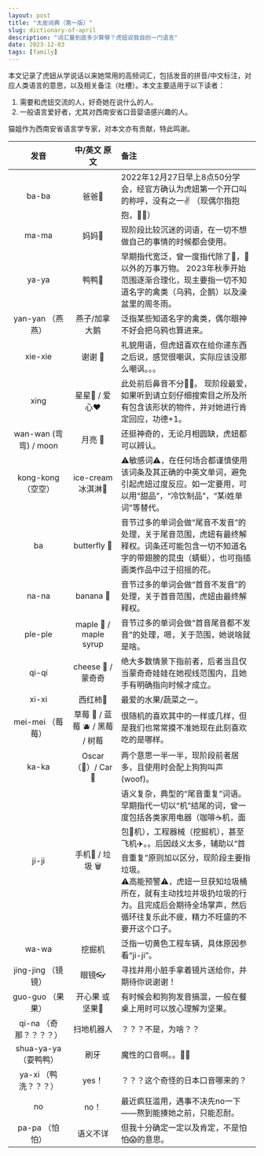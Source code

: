 ```yaml
---
layout: post
title: "太皮词典（第一版）"
slug: dictionary-of-april
description: "词汇量到底多少算够？虎妞说我自创一门语言"
date: 2023-12-03
tags: [family]
---
```


本文记录了虎妞从学说话以来她常用的高频词汇，包括发音的拼音/中文标注，对应人类语言的意思，以及相关备注（吐槽）。本文主要适用于以下读者：

1. 需要和虎妞交流的人，好奇她在说什么的人。
2. 一般语言爱好者，尤其对西南安省口音婴语感兴趣的人。

猫姐作为西南安省语言学专家，对本文亦有贡献，特此鸣谢。

| 发音 | 中/英文 原文 | 备注 |
|:-:|:-:|:-|
| ba-ba | 爸爸👨 | 2022年12月27日早上8点50分学会，经官方确认为虎妞第一个开口叫的称呼，没有之一✌️  （现偶尔指抱抱，😮‍💨） |
| ma-ma | 妈妈👩 | 现阶段比较沉迷的词语，在一切不想做自己的事情的时候都会使用。 |
| ya-ya | 鸭鸭🦆 | 早期指代宽泛，曾一度指代除了👨，👩以外的万事万物。  2023年秋季开始范围逐渐合理化，现主要指一切不知道名字的禽类（乌鸦，企鹅）以及澡盆里的周冬雨。 |
| yan-yan （燕燕） | 燕子/加拿大鹅 | 泛指某些知道名字的禽类，偶尔眼神不好会把乌鸦也算进来。 |
| xie-xie | 谢谢 🙏 | 礼貌用语，但虎妞喜欢在给你递东西之后说，感觉很嘲讽，实际应该没那么嘲讽。。。 |
| xing | 星星🌟 / 爱心❤️ | 此处前后鼻音不分😮‍💨。 现阶段最爱，如果听到请立刻仔细搜索目之所及所有包含该形状的物件，并对她进行肯定回应，功德+1。 |
| wan-wan (弯弯) / moon | 月亮 🌛 | 还挺神奇的，无论月相圆缺，虎妞都可以辨认。 |
| kong-kong （空空） | ice-cream 冰淇淋🍦 | ⚠️敏感词⚠️，在任何场合都谨慎使用该词条及其正确的中英文单词，避免引起虎妞过度反应。如一定要用，可以用“甜品”，“冷饮制品”，“某i姓单词”等替代。 |
| ba | butterfly 🦋 | 音节过多的单词会做“尾音不发音”的处理，关于尾音范围，虎妞有最终解释权。词条还可能包含一切不知道名字的带翅膀的昆虫（蜻蜓），也可指插画类作品中过于招摇的花。 |
| na-na | banana 🍌 | 音节过多的单词会做“首音不发音”的处理，关于首音范围，虎妞由最终解释权。 |
| ple-ple | maple 🍁 / maple syrup | 音节过多的单词会做“首音尾音都不发音”的处理，嗯，关于范围，她说啥就是啥。 |
| qi-qi | cheese 🧀 / 蒙奇奇 | 绝大多数情景下指前者，后者当且仅当蒙奇奇娃娃在她视线范围内，且她手有明确指向时候才成立。 |
| xi-xi | 西红柿🍅 | 最爱的水果/蔬菜之一。 |
| mei-mei （莓莓） | 草莓 🍓 / 蓝莓 🫐 / 黑莓 / 树莓 | 很随机的喜欢其中的一样或几样，但是我们也常常摸不准她现在此刻喜欢吃的是哪样。 |
| ka-ka | Oscar （🐶）/ Car 🚗 | 两个意思一半一半，现阶段前者居多，且使用时会配上狗狗叫声(woof)。 |
| ji-ji | 手机📱 / 垃圾 🗑️ | 语义复杂，典型的“尾音重复”词语。早期指代一切以“机”结尾的词，曾一度包括各类家用电器（咖啡☕️机，面包🍞机），工程器械（挖掘机），甚至飞机✈️。。后因歧义太多，辅助以“首音重复”原则加以区分，现阶段主要指垃圾。<br> ⚠️高能预警⚠️，虎妞一旦获知垃圾桶所在，就有主动找垃并圾扔垃圾的行为。且完成后会期待全场掌声，然后循环往复乐此不疲，精力不旺盛的不要开这个口子。 |
| wa-wa | 挖掘机 | 泛指一切黄色工程车辆，具体原因参看“ji-ji”。 |
| jing-jing （镜镜） | 眼镜👓 | 寻找并用小脏手拿着镜片送给你，并期待你说谢谢！ |
| guo-guo （果果） | 开心果 或 坚果🌰 | 有时候会和狗狗发音搞混，一般在餐桌上用时可以放心理解为坚果。 |
| qi-na （奇那？？？？） | 扫地机器人 | ？？？不是，为啥？？ |
| shua-ya-ya （耍鸭鸭） | 刷牙 | 魔性的口音啊。。😮‍💨 |
| ya-xi （鸭洗？？？） | yes！ | ？？？这个奇怪的日本口音哪来的？ |
| no | no！ | 最近疯狂滥用，遇事不决先no一下——熬到能揍她之前，只能忍耐。 |
| pa-pa （怕怕） | 语义不详 | 但我十分确定一定以及肯定，不是怕怕😱的意思。 |
